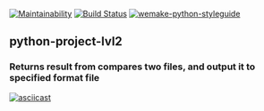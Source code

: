 [![Maintainability](https://api.codeclimate.com/v1/badges/67902e4998249efb97a2/maintainability)](https://codeclimate.com/github/DemetriusStorm/python-project-lvl2/maintainability)
[![Build Status](https://travis-ci.com/travis-ci/travis-web.svg?branch=master)](https://travis-ci.com/travis-ci/travis-web)
[![wemake-python-styleguide](https://img.shields.io/badge/style-wemake-000000.svg)](https://github.com/wemake-services/wemake-python-styleguide)

<h2>python-project-lvl2</h2>

<h3>Returns result from compares two files, and output it to specified format file</h3>

[![asciicast](https://asciinema.org/a/V9pgfA4Ffl1GT89jtgeTPiSr5.svg)](https://asciinema.org/a/V9pgfA4Ffl1GT89jtgeTPiSr5)
